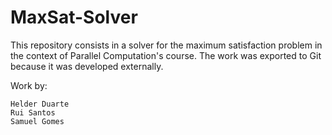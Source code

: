 # MaxSat-Solver

This repository consists in a solver for the maximum satisfaction problem in the context of Parallel Computation's course. 
The work was exported to Git because it was developed externally.

Work by:

    Helder Duarte
    Rui Santos
    Samuel Gomes
